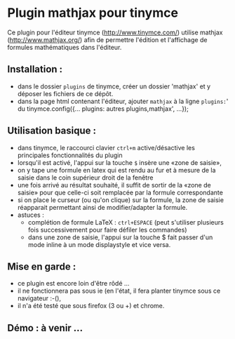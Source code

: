 # Plugin mathjax pour tinymce 

Ce plugin pour l'éditeur tinymce (<http://www.tinymce.com/>) utilise mathjax (<http://www.mathjax.org/>) afin de permettre l'édition et l'affichage de formules mathématiques dans l'éditeur.

## Installation :

- dans le dossier `plugins` de tinymce, créer un dossier 'mathjax' et y déposer les fichiers de ce dépôt.
- dans la page html contenant l'éditeur, ajouter `mathjax` à la ligne `plugins:`' du tinymce.config({... plugins: autres plugins,mathjax', ...});

## Utilisation basique :

- dans tinymce, le raccourci clavier `ctrl+m` active/désactive les principales fonctionnalités du plugin
- lorsqu'il est activé, l'appui sur la touche `$` insère une «zone de saisie»,
- on y tape une formule en latex qui est rendu au fur et à mesure de la saisie dans le coin supérieur droit de la fenêtre
- une fois arrivé au résultat souhaité, il suffit de sortir de la «zone de saisie» pour que celle-ci soit remplacée par la formule correspondante
- si on place le curseur (ou qu'on clique) sur la formule, la zone de saisie réapparait permettant ainsi de modifier/adapter la formule.
- astuces :
    * complétion de formule LaTeX : `ctrl+ESPACE` (peut s'utiliser plusieurs fois successivement pour faire défiler les commandes)
    * dans une zone de saisie, l'appui sur la touche $ fait passer d'un mode inline à un mode displaystyle et vice versa.

## Mise en garde : 

- ce plugin est encore loin d'être rôdé ...
- il ne fonctionnera pas sous ie (en l'état, il fera planter tinymce sous ce navigateur :-(),
- il n'a été testé que sous firefox (3 ou +) et chrome.

## Démo : à venir ...